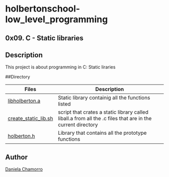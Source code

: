 # holbertonschool-low_level_programming

## 0x09. C - Static libraries

## Description
This project is about programming in C: Static liraries

##Directory

| Files | Description |
| ----- | ----------- |
| [libholberton.a](https://github.com/dalexach/holbertonschool-low_level_programming/blob/master/0x09-static_libraries/libholberton.a) | Static library containig all the functions listed |
| [create_static_lib.sh](https://github.com/dalexach/holbertonschool-low_level_programming/blob/master/0x09-static_libraries/create_static_lib.sh) | script that crates a static library called liball.a from all the .c files that are in the current directory |
| [holberton.h](https://github.com/dalexach/holbertonschool-low_level_programming/blob/master/0x09-static_libraries/holberton.h) | Library that contains all the prototype functions |

## Author

[Daniela Chamorro](https://www.linkedin.com/in/daniela-alexandra-chamorro-guerrero-666805a1/)